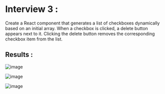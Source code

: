 # Interview 3 :

Create a React component that generates a list of checkboxes dynamically based on an initial array. When a checkbox is clicked, a delete button appears next to it. Clicking the delete button removes the corresponding checkbox item from the list.

## Results :

![image](https://github.com/Devai-coding/react-interview-questions/assets/113947156/34e2a37f-ed87-4157-8cd9-0cdd73f57fea)

![image](https://github.com/Devai-coding/react-interview-questions/assets/113947156/9d1d4f48-29b6-468f-a8d1-b6ba970956c6)

![image](https://github.com/Devai-coding/react-interview-questions/assets/113947156/5164432b-250f-45d7-a89c-e29e764d7c70)
